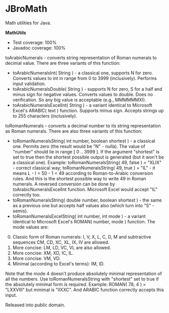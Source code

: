 # JBroMath
Math utilities for Java.

**MathUtils**

- Test coverage: 100%
- Javadoc coverage: 100%

toArabicNumerals - converts string representation of Roman numerals to decimal value.
There are three variants of this function:
- toArabicNumeralsInt( String ) - a classical one, supports N for zero. Converts values to int in range from 0 to 3999 (inclusively). Performs input validation.
- toArabicNumeralsDouble( String ) - supports N for zero, S for a half and minus sign for negative values. Converts values to double. Does no verification. So any big value is acceptable (e.g., MMMMMMXI).
- toArabicNumeralsExcelInt( String ) - a variant identical to Microsoft Excel's ARABIC( text ) function. Supports minus sign. Accepts strings up to 255 characters (inclusively).

toRomanNumerals - converts a decimal number to its string representation as Roman numerals.
There are also three variants of this function:
- toRomanNumeralsString( int number, boolean shortest ) - a classical one. Permits zero (the result would be "N" - nulla). The value of "number" should lie in range [ 0 .. 3999 ]. If the argument "shortest" is set to true then the shortest possible output is generated (but it won't be a classical one). Example: toRomanNumeralsString( 49, false ) = "XLIX" - correct classical way; toRomanNumeralsString( 49, true ) = "IL" - it means L - I = 50 - 1 = 49 according to Roman-to-Arabic conversion rules. And this is the shortest possible way to write 49 in Roman numerals. A reversed conversion can be done by toArabicNumeralsExcelInt function. Microsoft Excel would accept "IL" correctly too.
- toRomanNumeralsString( double number, boolean shortest ) - the same as a previous one but accepts half values also (which turn into "S" - semis).
- toRomanNumeralsExcelString( int number, int mode ) - a variant identical to Microsoft Excel's ROMAN( number, mode ) function. The mode values are:
 0. Classic form of Roman numerals: I, V, X, L, C, D, M and subtractive sequences CM, CD, XC, XL, IX, IV are allowed.
 1. More concise: LM, LD, VC, VL are also allowed.
 2. More concise: XM, XD, IC, IL.
 3. More concise: VM, VD.
 4. Minimal (according to Excel's terms): IM, ID.

Note that the mode 4 doesn't produce absolutely minimal representation of all the numbers. Use toRomanNumeralsString with "shortest" set to true if the absolutely minimal form is required. Example: ROMAN( 78; 4 ) = "LXXVIII" but minimal is "IIXXC". And ARABIC function correctly accepts this input.

Released into public domain.
